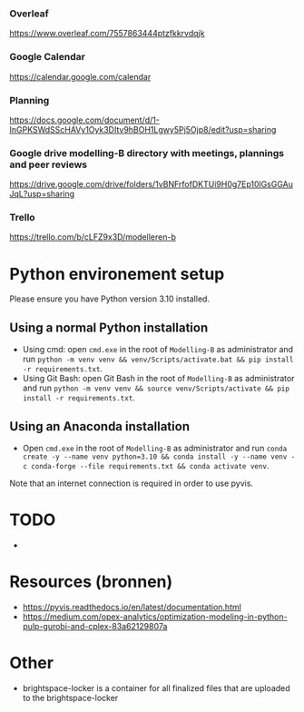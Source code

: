 ### Overleaf
https://www.overleaf.com/7557863444ptzfkkrvdqjk
### Google Calendar
https://calendar.google.com/calendar
### Planning
https://docs.google.com/document/d/1-InGPKSWdSScHAVy1Oyk3DItv9hBOH1Lgwy5Pj5Ojp8/edit?usp=sharing
### Google drive modelling-B directory with meetings, plannings and peer reviews
https://drive.google.com/drive/folders/1vBNFrfofDKTUi9H0g7Ep10lGsGGAuJqL?usp=sharing
### Trello
https://trello.com/b/cLFZ9x3D/modelleren-b

# Python environement setup
Please ensure you have Python version 3.10 installed.

## Using a normal Python installation
- Using cmd: open `cmd.exe` in the root of `Modelling-B` as administrator and run `python -m venv venv && venv/Scripts/activate.bat && pip install -r requirements.txt`.
- Using Git Bash: open Git Bash in the root of `Modelling-B` as administrator and run `python -m venv venv && source venv/Scripts/activate && pip install -r requirements.txt`.

## Using an Anaconda installation
- Open `cmd.exe` in the root of `Modelling-B` as administrator and run `conda create -y --name venv python=3.10 && conda install -y --name venv -c conda-forge --file requirements.txt && conda activate venv`.

Note that an internet connection is required in order to use pyvis.

# TODO
- 

# Resources (bronnen)
- https://pyvis.readthedocs.io/en/latest/documentation.html
- https://medium.com/opex-analytics/optimization-modeling-in-python-pulp-gurobi-and-cplex-83a62129807a

# Other
- brightspace-locker is a container for all finalized files that are uploaded to the brightspace-locker
